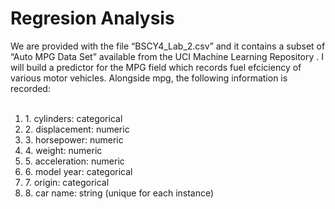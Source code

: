 # Regresion Analysis

We are provided with the file “BSCY4_Lab_2.csv” and it contains	a	subset	of	“Auto	MPG	Data	Set”	available	from	the	UCI	
Machine	 Learning	 Repository . I will build a predictor for the MPG field which records	 fuel	 efciciency	 of	
various	motor	 vehicles.	Alongside	mpg,	 the	 following	information	is	
recorded:	
<br>
<ol>
	<li>1. cylinders:	categorical	</li>
	<li>2. displacement:	numeric	</li>
	<li>3. horsepower:	numeric	</li>
	<li>4. weight:	numeric	</li>
	<li>5. acceleration:	numeric</li>	
	<li>6. model	year:	categorical	</li>
	<li>7. origin:	categorical	</li>
	<li>8. car	name:	string	(unique	for	each	instance)	</li>
</ol>

